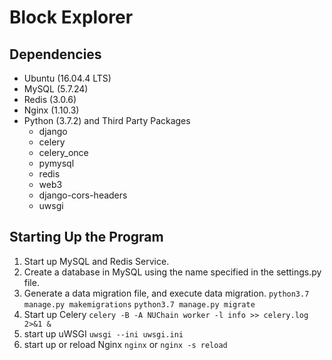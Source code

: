 # Block Explorer

## Dependencies

- Ubuntu (16.04.4 LTS)
- MySQL (5.7.24)
- Redis (3.0.6)
- Nginx (1.10.3)
- Python (3.7.2) and Third Party Packages
    - django
    - celery
    - celery_once
	- pymysql
	- redis
	- web3
	- django-cors-headers
	- uwsgi

## Starting Up the Program

1. Start up MySQL and Redis Service.
2. Create a database in MySQL using the name specified in the settings.py file.
3. Generate a data migration file, and execute data migration.
``python3.7 manage.py makemigrations``
`python3.7 manage.py migrate`
4. Start up Celery
`celery -B -A NUChain worker -l info >> celery.log 2>&1 &`
5. start up uWSGI
`uwsgi --ini uwsgi.ini`
6. start up or reload Nginx
`nginx` or `nginx -s reload`
